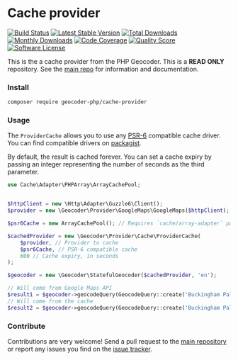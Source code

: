 # Cache provider
[![Build Status](https://travis-ci.org/geocoder-php/cache-provider.svg?branch=master)](http://travis-ci.org/geocoder-php/cache-provider)
[![Latest Stable Version](https://poser.pugx.org/geocoder-php/cache-provider/v/stable)](https://packagist.org/packages/geocoder-php/cache-provider)
[![Total Downloads](https://poser.pugx.org/geocoder-php/cache-provider/downloads)](https://packagist.org/packages/geocoder-php/cache-provider)
[![Monthly Downloads](https://poser.pugx.org/geocoder-php/cache-provider/d/monthly.png)](https://packagist.org/packages/geocoder-php/cache-provider)
[![Code Coverage](https://img.shields.io/scrutinizer/coverage/g/geocoder-php/cache-provider.svg?style=flat-square)](https://scrutinizer-ci.com/g/geocoder-php/cache-provider)
[![Quality Score](https://img.shields.io/scrutinizer/g/geocoder-php/cache-provider.svg?style=flat-square)](https://scrutinizer-ci.com/g/geocoder-php/cache-provider)
[![Software License](https://img.shields.io/badge/license-MIT-brightgreen.svg?style=flat-square)](LICENSE)

This is the a cache provider from the PHP Geocoder. This is a **READ ONLY** repository. See the
[main repo](https://github.com/geocoder-php/Geocoder) for information and documentation. 

### Install

```bash
composer require geocoder-php/cache-provider
```

### Usage
The `ProviderCache` allows you to use any [PSR-6](https://www.php-fig.org/psr/psr-6/) compatible cache driver.
You can find compatible drivers on [packagist](https://packagist.org/providers/psr/cache-implementation).

By default, the result is cached forever. 
You can  set a cache expiry by passing an integer representing the number of seconds as the third parameter.

```php
use Cache\Adapter\PHPArray\ArrayCachePool;


$httpClient = new \Http\Adapter\Guzzle6\Client();
$provider = new \Geocoder\Provider\GoogleMaps\GoogleMaps($httpClient);

$psr6Cache = new ArrayCachePool(); // Requires `cache/array-adapter` package

$cachedProvider = new \Geocoder\Provider\Cache\ProviderCache(
    $provider, // Provider to cache
    $psr6Cache, // PSR-6 compatible cache
    600 // Cache expiry, in seconds
);

$geocoder = new \Geocoder\StatefulGeocoder($cachedProvider, 'en');

// Will come from Google Maps API
$result1 = $geocoder->geocodeQuery(GeocodeQuery::create('Buckingham Palace, London'));
// Will come from the cache
$result2 = $geocoder->geocodeQuery(GeocodeQuery::create('Buckingham Palace, London'));
```

### Contribute

Contributions are very welcome! Send a pull request to the [main repository](https://github.com/geocoder-php/Geocoder) or 
report any issues you find on the [issue tracker](https://github.com/geocoder-php/Geocoder/issues).
